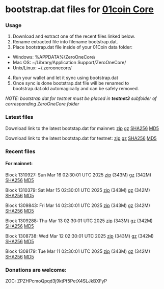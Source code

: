 # bootstrap.dat files for [01coin Core](https://01coin.io)

### Usage

1. Download and extract one of the recent files linked below.
2. Rename extracted file into filename bootstrap.dat.
3. Place bootstrap.dat file inside of your 01Coin data folder:
 - Windows: %APPDATA%\ZeroOneCore\
 - Mac OS: ~/Library/Application Support/ZeroOneCore/
 - Unix/Linux: ~/.zeroonecore/
4. Run your wallet and let it sync using bootstrap.dat
5. Once sync is done bootstrap.dat file will be renamed to bootstrap.dat.old automagically and can be safely removed.

_NOTE: bootstrap.dat for testnet must be placed in **testnet3** subfolder of corresponding ZeroOneCore folder_

### Latest files
Download link to the latest bootstap.dat for mainnet: [zip](https://files.01coin.io/mainnet/bootstrap.dat.zip) [gz](https://files.01coin.io/mainnet/bootstrap.dat.tar.gz) [SHA256](https://files.01coin.io/mainnet/sha256.txt) [MD5](https://files.01coin.io/mainnet/md5.txt)

Download link to the latest bootstap.dat for testnet: [zip](https://files.01coin.io/testnet/bootstrap.dat.zip) [gz](https://files.01coin.io/testnet/bootstrap.dat.tar.gz) [SHA256](https://files.01coin.io/testnet/sha256.txt) [MD5](https://files.01coin.io/testnet/md5.txt)

### Recent files

#### For mainnet:

Block 1310927: Sun Mar 16 02:30:01 UTC 2025 [zip](https://files.01coin.io/mainnet/2025-03-16/bootstrap.dat.zip) (343M) [gz](https://files.01coin.io/mainnet/2025-03-16/bootstrap.dat.tar.gz) (342M) [SHA256](https://files.01coin.io/mainnet/2025-03-16/sha256.txt) [MD5](https://files.01coin.io/mainnet/2025-03-16/md5.txt)

Block 1310379: Sat Mar 15 02:30:01 UTC 2025 [zip](https://files.01coin.io/mainnet/2025-03-15/bootstrap.dat.zip) (343M) [gz](https://files.01coin.io/mainnet/2025-03-15/bootstrap.dat.tar.gz) (342M) [SHA256](https://files.01coin.io/mainnet/2025-03-15/sha256.txt) [MD5](https://files.01coin.io/mainnet/2025-03-15/md5.txt)

Block 1309843: Fri Mar 14 02:30:01 UTC 2025 [zip](https://files.01coin.io/mainnet/2025-03-14/bootstrap.dat.zip) (343M) [gz](https://files.01coin.io/mainnet/2025-03-14/bootstrap.dat.tar.gz) (342M) [SHA256](https://files.01coin.io/mainnet/2025-03-14/sha256.txt) [MD5](https://files.01coin.io/mainnet/2025-03-14/md5.txt)

Block 1309288: Thu Mar 13 02:30:01 UTC 2025 [zip](https://files.01coin.io/mainnet/2025-03-13/bootstrap.dat.zip) (343M) [gz](https://files.01coin.io/mainnet/2025-03-13/bootstrap.dat.tar.gz) (342M) [SHA256](https://files.01coin.io/mainnet/2025-03-13/sha256.txt) [MD5](https://files.01coin.io/mainnet/2025-03-13/md5.txt)

Block 1308738: Wed Mar 12 02:30:01 UTC 2025 [zip](https://files.01coin.io/mainnet/2025-03-12/bootstrap.dat.zip) (343M) [gz](https://files.01coin.io/mainnet/2025-03-12/bootstrap.dat.tar.gz) (342M) [SHA256](https://files.01coin.io/mainnet/2025-03-12/sha256.txt) [MD5](https://files.01coin.io/mainnet/2025-03-12/md5.txt)

Block 1308179: Tue Mar 11 02:30:01 UTC 2025 [zip](https://files.01coin.io/mainnet/2025-03-11/bootstrap.dat.zip) (343M) [gz](https://files.01coin.io/mainnet/2025-03-11/bootstrap.dat.tar.gz) (342M) [SHA256](https://files.01coin.io/mainnet/2025-03-11/sha256.txt) [MD5](https://files.01coin.io/mainnet/2025-03-11/md5.txt)


### Donations are welcome:

ZOC: ZPZHPcmoQpqd3j9ktPf5PetX4SLJkBXFyP
